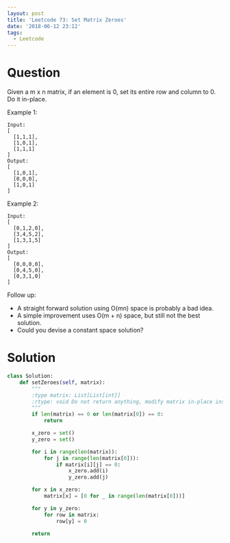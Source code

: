 ```yaml
---
layout: post
title: 'Leetcode 73: Set Matrix Zeroes'
date: '2018-06-12 23:12'
tags:
  - Leetcode
---
```


# Question
Given a m x n matrix, if an element is 0, set its entire row and column to 0. Do it in-place.

Example 1:
```
Input:
[
  [1,1,1],
  [1,0,1],
  [1,1,1]
]
Output:
[
  [1,0,1],
  [0,0,0],
  [1,0,1]
]
```

Example 2:
```
Input:
[
  [0,1,2,0],
  [3,4,5,2],
  [1,3,1,5]
]
Output:
[
  [0,0,0,0],
  [0,4,5,0],
  [0,3,1,0]
]
```

Follow up:

* A straight forward solution using O(mn) space is probably a bad idea.
* A simple improvement uses O(m + n) space, but still not the best solution.
* Could you devise a constant space solution?

# Solution
```python
class Solution:
    def setZeroes(self, matrix):
        """
        :type matrix: List[List[int]]
        :rtype: void Do not return anything, modify matrix in-place instead.
        """
        if len(matrix) == 0 or len(matrix[0]) == 0:
            return

        x_zero = set()
        y_zero = set()

        for i in range(len(matrix)):
            for j in range(len(matrix[0])):
                if matrix[i][j] == 0:
                    x_zero.add(i)
                    y_zero.add(j)

        for x in x_zero:
            matrix[x] = [0 for _ in range(len(matrix[0]))]

        for y in y_zero:
            for row in matrix:
                row[y] = 0

        return
        
```
